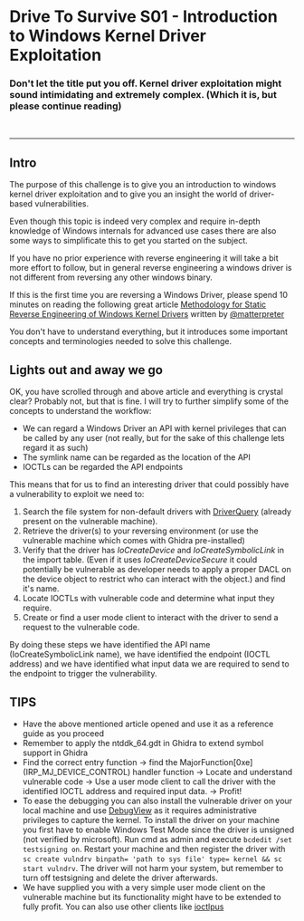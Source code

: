 # Drive To Survive S01 - Introduction to Windows Kernel Driver Exploitation

### Don't let the title put you off. Kernel driver exploitation might sound intimidating and extremely complex. (Which it is, but please continue reading) 
<br />

---

## Intro 

The purpose of this challenge is to give you an introduction to windows kernel driver exploitation and to give you an insight the world of driver-based vulnerabilities.

Even though this topic is indeed very complex and require in-depth knowledge of Windows internals for advanced use cases there are also some ways to simplificate this to get you started on the subject.

If you have no prior experience with reverse engineering it will take a bit more effort to follow, but in general reverse engineering a windows driver is not different from reversing any other windows binary.

If this is the first time you are reversing a Windows Driver, please spend 10 minutes on reading the following great article [Methodology for Static Reverse Engineering of Windows Kernel Drivers](https://posts.specterops.io/methodology-for-static-reverse-engineering-of-windows-kernel-drivers-3115b2efed83) written by [@matterpreter](https://twitter.com/matterpreter) 

You don't have to understand everything, but it introduces some important concepts and terminologies needed to solve this challenge.

## Lights out and away we go

OK, you have scrolled through and above article and everything is crystal clear? Probably not, but that is fine. I will try to further simplify some of the concepts to understand the workflow:

- We can regard a Windows Driver an API with kernel privileges that can be called by any user (not really, but for the sake of this challenge lets regard it as such) 
- The symlink name can be regarded as the location of the API
- IOCTLs can be regarded the API endpoints

This means that for us to find an interesting driver that could possibly have a vulnerability to exploit we need to:

1. Search the file system for non-default drivers with [DriverQuery](https://github.com/matterpreter/OffensiveCSharp/tree/master/DriverQuery) (already present on the vulnerable machine).
2. Retrieve the driver(s) to your reversing environment (or use the vulnerable machine which comes with Ghidra pre-installed)
3. Verify that the driver has *IoCreateDevice* and *IoCreateSymbolicLink* in the import table. (Even if it uses *IoCreateDeviceSecure* it could potentially be vulnerable as developer needs to apply a proper DACL on the device object to restrict who can interact with the object.) and find it's name.
4. Locate IOCTLs with vulnerable code and determine what input they require.
5. Create or find a user mode client to interact with the driver to send a request to the vulnerable code.

By doing these steps we have identified the API name (IoCreateSymbolicLink name), we have identified the endpoint (IOCTL address) and we have identified what input data we are required to send to the endpoint to trigger the vulnerability.

## TIPS
- Have the above mentioned article opened and use it as a reference guide as you proceed
- Remember to apply the ntddk_64.gdt in Ghidra to extend symbol support in Ghidra
- Find the correct entry function -> find the MajorFunction[0xe] (IRP_MJ_DEVICE_CONTROL) handler function -> Locate and understand vulnerable code -> Use a user mode client to call the driver with the identified IOCTL address and required input data. -> Profit!
- To ease the debugging you can also install the vulnerable driver on your local machine and use [DebugView](https://learn.microsoft.com/en-us/sysinternals/downloads/debugview) as it requires administrative privileges to capture the kernel. To install the driver on your machine you first have to enable Windows Test Mode since the driver is unsigned (not verified by microsoft). Run cmd as admin and execute `bcdedit /set testsigning on`. Restart your machine and then register the driver with `sc create vulndrv binpath= 'path to sys file' type= kernel && sc start vulndrv`. The driver will not harm your system, but remember to turn off testsigning and delete the driver afterwards. 
- We have supplied you with a very simple user mode client on the vulnerable machine but its functionality might have to be extended to fully profit. You can also use other clients like [ioctlpus](https://github.com/jthuraisamy/ioctlpus)




